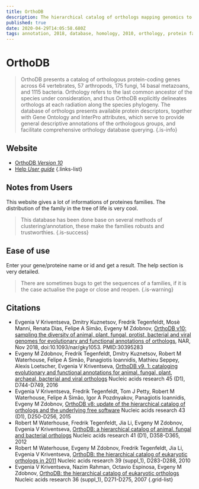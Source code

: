 ```yaml
---
title: OrthoDB
description: The hierarchical catalog of orthologs mapping genomics to functional data
published: true
date: 2020-04-29T14:05:58.680Z
tags: annotation, 2018, database, homology, 2010, orthology, protein family, 2015, 2016, 2012, 2007, data export
---
```


# OrthoDB

> OrthoDB presents a catalog of orthologous protein-coding genes across 64 vertebrates, 57 arthropods, 175 fungi, 14 basal metazoans, and 1115 bacteria. Orthology refers to the last common ancestor of the species under consideration, and thus OrthoDB explicitly delineates orthologs at each radiation along the species phylogeny. The database of orthologs presents available protein descriptors, together with Gene Ontology and InterPro attributes, which serve to provide general descriptive annotations of the orthologous groups, and facilitate comprehensive orthology database querying.
{.is-info}

## Website
- [OrthoDB *Version 10*](https://www.orthodb.org/)
- [Help *User guide*](https://www.orthodb.org/orthodb_userguide.html)
{.links-list}

## Notes from Users
This website gives a lot of informations of proteines families. The distribution of the family in the tree of life is very cool.
> This database has been done base on several methods of clustering/annotation, these make the families robusts and trustworthies.
{.is-success}


## Ease of use
Enter your gene/proteine name or id and get a result. The help section is very detailed.
> There are sometimes bugs to get the sequences of a families, if it is the case actualise the page or close and reopen.
{.is-warning}


## Citations
- Evgenia V Kriventseva, Dmitry Kuznetsov, Fredrik Tegenfeldt, Mosè Manni, Renata Dias, Felipe A Simão, Evgeny M Zdobnov, [OrthoDB v10: sampling the diversity of animal, plant, fungal, protist, bacterial and viral genomes for evolutionary and functional annotations of orthologs](https://academic.oup.com/nar/article/47/D1/D807/5160989), NAR, Nov 2018, doi:10.1093/nar/gky1053. PMID:30395283
- Evgeny M Zdobnov, Fredrik Tegenfeldt, Dmitry Kuznetsov, Robert M Waterhouse, Felipe A Simão, Panagiotis Ioannidis, Mathieu Seppey, Alexis Loetscher, Evgenia V Kriventseva, [OrthoDB v9. 1: cataloging evolutionary and functional annotations for animal, fungal, plant, archaeal, bacterial and viral orthologs](https://academic.oup.com/nar/article/45/D1/D744/2605742) Nucleic acids research 45 (D1), D744-D749, 2016
- Evgenia V Kriventseva, Fredrik Tegenfeldt, Tom J Petty, Robert M Waterhouse, Felipe A Simão, Igor A Pozdnyakov, Panagiotis Ioannidis, Evgeny M Zdobnov, [OrthoDB v8: update of the hierarchical catalog of orthologs and the underlying free software](https://academic.oup.com/nar/article/43/D1/D250/2439459) Nucleic acids research 43 (D1), D250-D256, 2015
- Robert M Waterhouse, Fredrik Tegenfeldt, Jia Li, Evgeny M Zdobnov, Evgenia V Kriventseva, [OrthoDB: a hierarchical catalog of animal, fungal and bacterial orthologs](https://academic.oup.com/nar/article/41/D1/D358/1060216) Nucleic acids research 41 (D1), D358-D365, 2012
- Robert M Waterhouse, Evgeny M Zdobnov, Fredrik Tegenfeldt, Jia Li, Evgenia V Kriventseva, [OrthoDB: the hierarchical catalog of eukaryotic orthologs in 2011](https://academic.oup.com/nar/article/39/suppl_1/D283/2508694) Nucleic acids research 39 (suppl_1), D283-D288, 2010
- Evgenia V Kriventseva, Nazim Rahman, Octavio Espinosa, Evgeny M Zdobnov, [OrthoDB: the hierarchical catalog of eukaryotic orthologs](https://academic.oup.com/nar/article/36/suppl_1/D271/2507124) Nucleic acids research 36 (suppl_1), D271-D275, 2007
{.grid-list}